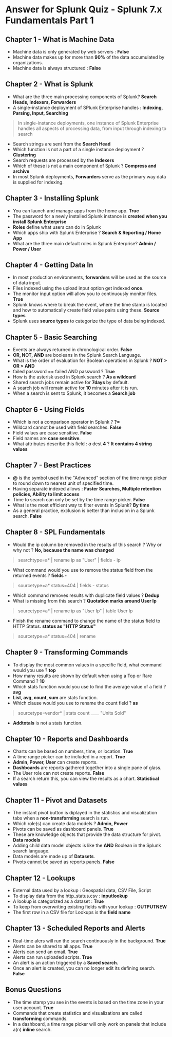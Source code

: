 # Answer for Splunk Quiz - Splunk 7.x Fundamentals Part 1

## Chapter 1 - What is Machine Data
* Machine data is only generated by web servers : **False**
* Machine data makes up for more than **90%** of the data accumulated by organizations.
* Machine data is always structured : **False**

## Chapter 2 - What is Splunk
* What are the three main processing components of Splunk? **Search Heads, Indexers, Forwarders**
* A single-instance deployment of SPlunk Enterprise handles : **Indexing, Parsing, Input, Searching**
> In single-instance deployments, one instance of Splunk Enterprise handles all aspects of processing data, from input through indexing to search
* Search strings are sent from the **Search Head**
* Which function is not a part of a single instance deployment ? **Clustering**
* Search requests are processed by the **Indexers**
* Which of these is not a main component of Splunk ? **Compress and archive**
* In most Splunk deployments, **Forwarders** serve as the primary way data is supplied for indexing.

## Chapter 3 - Installing Splunk
* You can launch and manage apps from the home app. **True**
* The password for a newly installed Splunk instance is **created when you install Splunk Enterprise**
* **Roles** define what users can do in Splunk
* Which apps ship with Splunk Enterprise ? **Search & Reporting / Home App**
* What are the three main default roles in Splunk Enterprise? **Admin / Power / User**

## Chapter 4 - Getting Data In
* In most production environments, **forwarders** will be used as the source of data input.
* Files indexed using the upload input option get indexed **once**.
* The monitor input option will allow you to continuously monitor files. **True**
* Splunk knows where to break the event, where the time stamp is located and how to automatically create field value pairs using these. **Source types**
* Splunk uses **source types** to categorize the type of data being indexed.

## Chapter 5 - Basic Searching
* Events are always returned in chronological order. **False**
* **OR, NOT, AND** are booleans in the Splunk Search Language.
* What is the order of evaluation for Boolean operations in Splunk ? **NOT > OR > AND**
* failed password == failed AND password ? **True**
* How is the asterisk used in Splunk search ? **As a wildcard**
* Shared search jobs remain active for **7days** by default.
* A search job will remain active for **10** minutes after it is run.
* When a search is sent to Splunk, it becomes a **Search job**

## Chapter 6 - Using Fields
* Which is not a comparison operator in Splunk ? **?=**
* Wildcard cannot be used with field searches. **False**
* Field values are case sensitive. **False**
* Field names are **case sensitive**.
* What attributes describe this field : *a* dest **4** ? **It contains 4 string values**

## Chapter 7 - Best Practices
* **@** is the symbol used in the "Advanced" section of the time range picker to round down to nearest unit of specified time.
* Having separate indexed allows : **Faster Searches, Multiple retention policies, Ability to limit access**
* Time to search can only be set by the time range picker. **False**
* What is the most efficient way to filter events in Splunk? **By time**
* As a general practice, exclusion is better than inclusion in a Splunk search. **False**

## Chapter 8 - SPL Fundamentals
* Would the ip column be removed in the results of this search ? Why or why not ? **No, because the name was changed**
> searchtype=a* | rename ip as "User" | fields - ip
* What command would you use to remove the status field from the returned events ? **fields -**
> sourcetype=a* status=404 | fields - status
* Which command removes results with duplicate field values ? **Dedup**
* What is missing from this search ? **Quotation marks around User Ip**
> sourcetype=a* | rename ip as "User Ip" | table User Ip
* Finish the rename command to change the name of the status field to HTTP Status. **status as "HTTP Status"**
> sourcetype=a* status=404 | rename 

## Chapter 9 - Transforming Commands
* To display the most common values in a specific field, what command would you use ? **top**
* How many results are shown by default when using a Top or Rare Command ? **10**
* Which stats function would you use to find the average value of a field ? **avg**
* **List, avg, count, sum** are stats function.
* Which clause would you use to rename the count field ? **as**
> sourcetype=vendor* | stats count ____ "Units Sold"
* **Addtotals** is not a stats function.

## Chapter 10 - Reports and Dashboards
* Charts can be based on numbers, time, or location. **True**
* A time range picker can be included in a report. **True**
* **Admin, Power, User** can create reports.
* **Dashboards** are reports gathered together into a single pane of glass.
* The User role can not create reports. **False**
* If a search return this, you can view the results as a chart. **Statistical values**

## Chapter 11 - Pivot and Datasets
* The instant pivot button is diplayed in the statistics and visualization tabs when a **non-transforming** search is run.
* Which role(s) can create data models ? **Admin, Power**
* Pivots can be saved as dashboard panels. **True**
* These are knowledge objects that provide the data structure for pivot. **Data models**
* Adding child data model objects is like the **AND** Boolean in the Splunk search language.
* Data models are made up of **Datasets**.
* Pivots cannot be saved as reports panels. **False**

## Chapter 12 - Lookups
* External data used by a lookup : Geospatial data, CSV File, Script
* To display data from the http_status.csv : **inputlookup**
* A lookup is categorized as a dataset : **True**
* To keep from overwriting existing fields with your lookup : **OUTPUTNEW**
* The first row in a CSV file for Lookups is the **field name**

## Chapter 13 - Scheduled Reports and Alerts
* Real-time alers will run the search continuously in the background. **True**
* Alerts can be shared to all apps. **True**
* Alerts can send an email. **True**
* Alerts can run uploaded scripts. **True**
* An alert is an action triggered by a **Saved search**.
* Once an alert is created, you can no longer edit its defining search. **False**

## Bonus Questions
* The time stamp you see in the events is based on the time zone in your user account. **True**
* Commands that create statistics and visualizations are called **transforming** commands.
* In a dashboard, a time range picker will only work on panels that include a(n) **inline** search.
